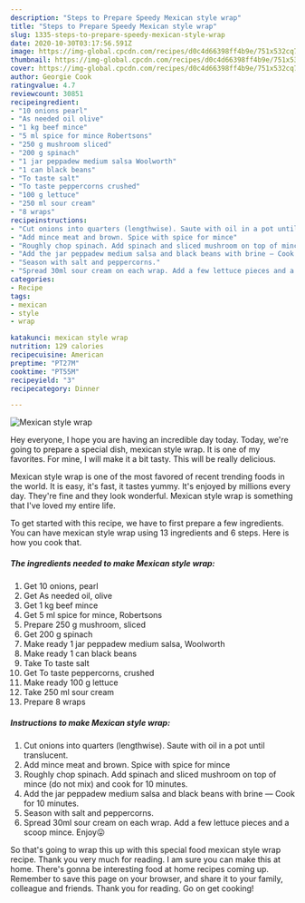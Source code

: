 ```yaml
---
description: "Steps to Prepare Speedy Mexican style wrap"
title: "Steps to Prepare Speedy Mexican style wrap"
slug: 1335-steps-to-prepare-speedy-mexican-style-wrap
date: 2020-10-30T03:17:56.591Z
image: https://img-global.cpcdn.com/recipes/d0c4d66398ff4b9e/751x532cq70/mexican-style-wrap-recipe-main-photo.jpg
thumbnail: https://img-global.cpcdn.com/recipes/d0c4d66398ff4b9e/751x532cq70/mexican-style-wrap-recipe-main-photo.jpg
cover: https://img-global.cpcdn.com/recipes/d0c4d66398ff4b9e/751x532cq70/mexican-style-wrap-recipe-main-photo.jpg
author: Georgie Cook
ratingvalue: 4.7
reviewcount: 30851
recipeingredient:
- "10 onions pearl"
- "As needed oil olive"
- "1 kg beef mince"
- "5 ml spice for mince Robertsons"
- "250 g mushroom sliced"
- "200 g spinach"
- "1 jar peppadew medium salsa Woolworth"
- "1 can black beans"
- "To taste salt"
- "To taste peppercorns crushed"
- "100 g lettuce"
- "250 ml sour cream"
- "8 wraps"
recipeinstructions:
- "Cut onions into quarters (lengthwise). Saute with oil in a pot until translucent."
- "Add mince meat and brown. Spice with spice for mince"
- "Roughly chop spinach. Add spinach and sliced mushroom on top of mince (do not mix) and cook for 10 minutes."
- "Add the jar peppadew medium salsa and black beans with brine — Cook for 10 minutes."
- "Season with salt and peppercorns."
- "Spread 30ml sour cream on each wrap. Add a few lettuce pieces and a scoop mince. Enjoy😛"
categories:
- Recipe
tags:
- mexican
- style
- wrap

katakunci: mexican style wrap 
nutrition: 129 calories
recipecuisine: American
preptime: "PT27M"
cooktime: "PT55M"
recipeyield: "3"
recipecategory: Dinner

---
```



![Mexican style wrap](https://img-global.cpcdn.com/recipes/d0c4d66398ff4b9e/751x532cq70/mexican-style-wrap-recipe-main-photo.jpg)

Hey everyone, I hope you are having an incredible day today. Today, we're going to prepare a special dish, mexican style wrap. It is one of my favorites. For mine, I will make it a bit tasty. This will be really delicious.

Mexican style wrap is one of the most favored of recent trending foods in the world. It is easy, it's fast, it tastes yummy. It's enjoyed by millions every day. They're fine and they look wonderful. Mexican style wrap is something that I've loved my entire life.




To get started with this recipe, we have to first prepare a few ingredients. You can have mexican style wrap using 13 ingredients and 6 steps. Here is how you cook that.

<!--inarticleads1-->

##### The ingredients needed to make Mexican style wrap:

1. Get 10 onions, pearl
1. Get As needed oil, olive
1. Get 1 kg beef mince
1. Get 5 ml spice for mince, Robertsons
1. Prepare 250 g mushroom, sliced
1. Get 200 g spinach
1. Make ready 1 jar peppadew medium salsa, Woolworth
1. Make ready 1 can black beans
1. Take To taste salt
1. Get To taste peppercorns, crushed
1. Make ready 100 g lettuce
1. Take 250 ml sour cream
1. Prepare 8 wraps




<!--inarticleads2-->

##### Instructions to make Mexican style wrap:

1. Cut onions into quarters (lengthwise). Saute with oil in a pot until translucent.
1. Add mince meat and brown. Spice with spice for mince
1. Roughly chop spinach. Add spinach and sliced mushroom on top of mince (do not mix) and cook for 10 minutes.
1. Add the jar peppadew medium salsa and black beans with brine — Cook for 10 minutes.
1. Season with salt and peppercorns.
1. Spread 30ml sour cream on each wrap. Add a few lettuce pieces and a scoop mince. Enjoy😛




So that's going to wrap this up with this special food mexican style wrap recipe. Thank you very much for reading. I am sure you can make this at home. There's gonna be interesting food at home recipes coming up. Remember to save this page on your browser, and share it to your family, colleague and friends. Thank you for reading. Go on get cooking!
